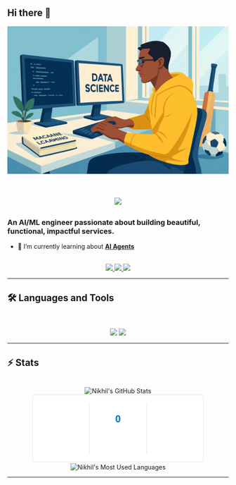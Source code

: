 ## Hi there 👋

<!--
**nikhil-7781/nikhil-7781** is a ✨ _special_ ✨ repository because its `README.md` (this file) appears on your GitHub profile.

Here are some ideas to get you started:

- 🔭 I’m currently working on ...
- 🌱 I’m currently learning ...
- 👯 I’m looking to collaborate on ...
- 🤔 I’m looking for help with ...
- 💬 Ask me about ...
- 📫 How to reach me: ...
- 😄 Pronouns: ...
- ⚡ Fun fact: ...
-->

<img src="https://github.com/nikhil-7781/nikhil-7781/blob/main/github_header.png" alt="Banner of a developer sitting in front of a desk">

<h1 align="center">
    <img src="https://readme-typing-svg.herokuapp.com/?font=Inter&size=48&center=true&vCenter=true&width=500&height=70&color=4493F8&duration=4000&lines=Hi+There!+👋;+I'm+Nikhil+Vaidyanath+!;" />
</h1>

### An AI/ML engineer passionate about building beautiful, functional, impactful services.

- 🌱 I’m currently learning about **[AI Agents](https://roadmap.sh/ai-agents)**

<br>

<div align="center">
  <a href="vaidyanathnikhil@gmail.com">
    <img src="https://img.shields.io/badge/Gmail-333333?style=for-the-badge&logo=gmail&logoColor=red" />
  </a>
  <a href="https://www.linkedin.com/in/nikhil-vaidyanath-14b802256" target="_blank">
    <img src="https://img.shields.io/badge/LinkedIn-0077B5?style=for-the-badge&logo=linkedin&logoColor=white" target="_blank" />
  <a href="https://drive.google.com/file/d/1BBqRtquEPj19q6qDU2uEf0DQZg1HOCid/view?usp=sharing" target="_blank">
    <img src="https://img.shields.io/badge/Resume-1e1f26?style=for-the-badge&" target="_blank" />
  </a>
</div>

<hr>

## 🛠️ Languages and Tools

<br>

<p align="center">
  <img src="https://skillicons.dev/icons?i=java,spring,nodejs,express,mongodb,python,javascript" />
  <img src="https://skillicons.dev/icons?i=html,css,linux,git,pytorch,flutter,figma" />
</p>

<hr>

## ⚡️ Stats

<br>

<div align="center">
  <!-- GitHub Stats -->
  <img width="390" src="https://github-readme-stats.vercel.app/api?username=nikhil-7781&theme=transparent&count_private=true&show_icons=true&rank_icon=github&locale=en" alt="Nikhil's GitHub Stats" />
  
  <!-- Streak Stats (Vercel version - more reliable than Heroku) -->
  <img width="390" src="./streak.svg" alt="Nikhil's GitHub Streak" />
  <!-- Top Languages -->
  <img width="325" src="https://github-readme-stats.vercel.app/api/top-langs?username=nikhil-7781&theme=transparent&layout=donut&hide=css&langs_count=8&border_radius=10&locale=en" alt="Nikhil's Most Used Languages" />
</div>

<hr>





